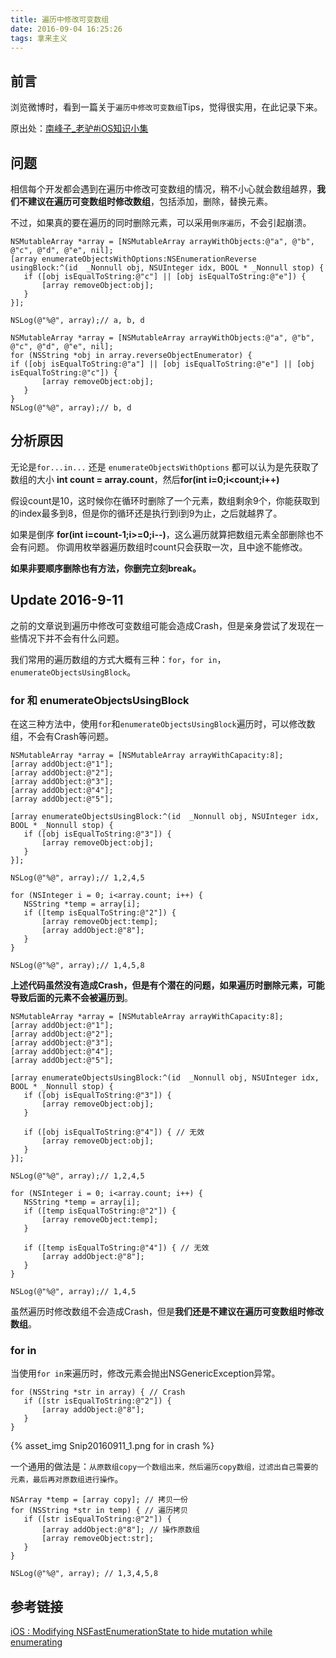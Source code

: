 ```yaml
---
title: 遍历中修改可变数组
date: 2016-09-04 16:25:26
tags: 拿来主义
---
```


## 前言
浏览微博时，看到一篇关于`遍历中修改可变数组`Tips，觉得很实用，在此记录下来。

原出处：[南峰子_老驴#iOS知识小集](http://huati.weibo.com/k/iOS%E7%9F%A5%E8%AF%86%E5%B0%8F%E9%9B%86?from=501)

## 问题
相信每个开发都会遇到在遍历中修改可变数组的情况，稍不小心就会数组越界，**我们不建议在遍历可变数组时修改数组**，包括添加，删除，替换元素。

不过，如果真的要在遍历的同时删除元素，可以采用`倒序遍历`，不会引起崩溃。

```objc
NSMutableArray *array = [NSMutableArray arrayWithObjects:@"a", @"b", @"c", @"d", @"e", nil];
[array enumerateObjectsWithOptions:NSEnumerationReverse usingBlock:^(id  _Nonnull obj, NSUInteger idx, BOOL * _Nonnull stop) {
   if ([obj isEqualToString:@"c"] || [obj isEqualToString:@"e"]) {
       [array removeObject:obj];
   }
}];
    
NSLog(@"%@", array);// a, b, d
```


```objc
NSMutableArray *array = [NSMutableArray arrayWithObjects:@"a", @"b", @"c", @"d", @"e", nil];
for (NSString *obj in array.reverseObjectEnumerator) {
if ([obj isEqualToString:@"a"] || [obj isEqualToString:@"e"] || [obj isEqualToString:@"c"]) {
       [array removeObject:obj];
   }
}
NSLog(@"%@", array);// b, d
```

## 分析原因
无论是`for...in...` 还是 `enumerateObjectsWithOptions`    都可以认为是先获取了数组的大小 **int count = array.count**，然后**for(int i=0;i<count;i++)**

假设count是10，这时候你在循环时删除了一个元素，数组剩余9个，你能获取到的index最多到8，但是你的循环还是执行到i到9为止，之后就越界了。

如果是倒序 **for(int i=count-1;i>=0;i--)**，这么遍历就算把数组元素全部删除也不会有问题。
你调用枚举器遍历数组时count只会获取一次，且中途不能修改。

**如果非要顺序删除也有方法，你删完立刻break。**

## Update 2016-9-11
之前的文章说到遍历中修改可变数组可能会造成Crash，但是亲身尝试了发现在一些情况下并不会有什么问题。

我们常用的遍历数组的方式大概有三种：`for`，`for in`，`enumerateObjectsUsingBlock`。

### for 和 enumerateObjectsUsingBlock
在这三种方法中，使用`for`和`enumerateObjectsUsingBlock`遍历时，可以修改数组，不会有Crash等问题。

```objc
NSMutableArray *array = [NSMutableArray arrayWithCapacity:8];
[array addObject:@"1"];
[array addObject:@"2"];
[array addObject:@"3"];
[array addObject:@"4"];
[array addObject:@"5"];
    
[array enumerateObjectsUsingBlock:^(id  _Nonnull obj, NSUInteger idx, BOOL * _Nonnull stop) {
   if ([obj isEqualToString:@"3"]) {
       [array removeObject:obj];
   }
}];
    
NSLog(@"%@", array);// 1,2,4,5
    
for (NSInteger i = 0; i<array.count; i++) {
   NSString *temp = array[i];
   if ([temp isEqualToString:@"2"]) {
       [array removeObject:temp];
       [array addObject:@"8"];
   }
}
    
NSLog(@"%@", array);// 1,4,5,8
```

**上述代码虽然没有造成Crash，但是有个潜在的问题，如果遍历时删除元素，可能导致后面的元素不会被遍历到**。

```objc
NSMutableArray *array = [NSMutableArray arrayWithCapacity:8];
[array addObject:@"1"];
[array addObject:@"2"];
[array addObject:@"3"];
[array addObject:@"4"];
[array addObject:@"5"];
    
[array enumerateObjectsUsingBlock:^(id  _Nonnull obj, NSUInteger idx, BOOL * _Nonnull stop) {
   if ([obj isEqualToString:@"3"]) {
       [array removeObject:obj];
   }
   
   if ([obj isEqualToString:@"4"]) { // 无效
       [array removeObject:obj];
   }
}];
    
NSLog(@"%@", array);// 1,2,4,5
    
for (NSInteger i = 0; i<array.count; i++) {
   NSString *temp = array[i];
   if ([temp isEqualToString:@"2"]) {
       [array removeObject:temp];
   }
   
   if ([temp isEqualToString:@"4"]) { // 无效
       [array addObject:@"8"];
   }
}
    
NSLog(@"%@", array);// 1,4,5
```

虽然遍历时修改数组不会造成Crash，但是**我们还是不建议在遍历可变数组时修改数组**。

### for in
当使用`for in`来遍历时，修改元素会抛出NSGenericException异常。

```objc
for (NSString *str in array) { // Crash 
   if ([str isEqualToString:@"2"]) {
       [array addObject:@"8"];
   }
}
```
{% asset_img Snip20160911_1.png for in crash %}

一个通用的做法是：`从原数组copy一个数组出来，然后遍历copy数组，过滤出自己需要的元素，最后再对原数组进行操作`。

```objc
NSArray *temp = [array copy]; // 拷贝一份
for (NSString *str in temp) { // 遍历拷贝
   if ([str isEqualToString:@"2"]) {
       [array addObject:@"8"]; // 操作原数组
       [array removeObject:str];
   }
}
    
NSLog(@"%@", array); // 1,3,4,5,8
```

## 参考链接
[iOS : Modifying NSFastEnumerationState to hide mutation while enumerating](http://stackoverflow.com/questions/20069825/ios-modifying-nsfastenumerationstate-to-hide-mutation-while-enumerating)


